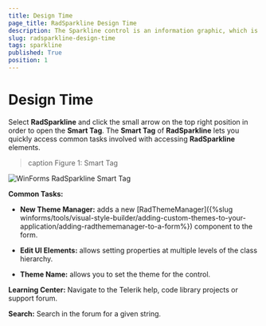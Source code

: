 ```yaml
---
title: Design Time
page_title: RadSparkline Design Time
description: The Sparkline control is an information graphic, which is characterized by small size, excellent performance
slug: radsparkline-design-time
tags: sparkline
published: True
position: 1
---
```


# Design Time

Select **RadSparkline** and click the small arrow on the top right position in order to open the __Smart Tag__. The __Smart Tag__ of **RadSparkline** lets you quickly access common tasks involved with accessing **RadSparkline** elements.

>caption Figure 1: Smart Tag

![WinForms RadSparkline Smart Tag](images/sparkline-design-time001.png)

**Common Tasks:**

* **New Theme Manager:** adds a new [RadThemeManager]({%slug winforms/tools/visual-style-builder/adding-custom-themes-to-your-application/adding-radthememanager-to-a-form%}) component to the form.
            
* **Edit UI Elements:** allows setting properties at multiple levels of the class hierarchy.
            
* **Theme Name:** allows you to set the theme for the control.

**Learning Center:** Navigate to the Telerik help, code library projects or support forum.

**Search:** Search in the forum for a given string. 

